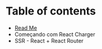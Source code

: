 # Table of contents

* [Read Me](README.md)
* Começando com React Charger
* SSR - React + React Router

